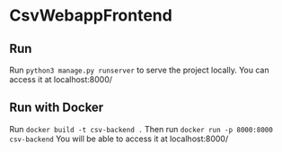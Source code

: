 # CsvWebappFrontend
 

## Run
Run `python3 manage.py runserver` to serve the project locally. You can access it at localhost:8000/

## Run with Docker
Run `docker build -t csv-backend .` Then run `docker run -p 8000:8000 csv-backend` You will be able to access it at localhost:8000/

